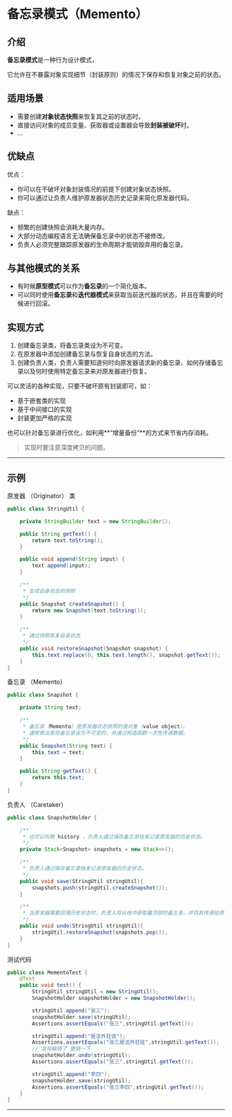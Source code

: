 # 备忘录模式（Memento）

## 介绍

**备忘录模式**是一种行为设计模式，

它允许在不暴露对象实现细节（封装原则）的情况下保存和恢复对象之前的状态。

## 适用场景

- 需要创建**对象状态快照**来恢复其之前的状态时。
- 直接访问对象的成员变量、获取器或设置器会导致**封装被破坏**时。
- ...


## 优缺点

优点：

- 你可以在不破坏对象封装情况的前提下创建对象状态快照。
- 你可以通过让负责人维护原发器状态历史记录来简化原发器代码。

缺点：

- 频繁的创建快照会消耗大量内存。
- 大部分动态编程语言无法确保备忘录中的状态不被修改。
- 负责人必须完整跟踪原发器的生命周期才能销毁弃用的备忘录。


## 与其他模式的关系

- 有时候**原型模式**可以作为**备忘录**的一个简化版本。
- 可以同时使用**备忘录**和**迭代器模式**来获取当前迭代器的状态，并且在需要的时候进行回滚。


## 实现方式

1. 创建备忘录类，将备忘录类设为不可变。
2. 在原发器中添加创建备忘录与恢复自身状态的方法。
3. 创建负责人类，负责人需要知道何时向原发器请求新的备忘录、如何存储备忘录以及何时使用特定备忘录来对原发器进行恢复。


可以灵活的各种实现，只要不破坏原有封装即可，如：
- 基于嵌套类的实现
- 基于中间接口的实现
- 封装更加严格的实现

也可以针对备忘录进行优化，如利用**“增量备份”**的方式来节省内存消耗。

> 实现时要注意深度拷贝的问题。

--- 

## 示例

原发器 （Originator） 类
```java
public class StringUtil {

    private StringBuilder text = new StringBuilder();

    public String getText() {
        return text.toString();
    }

    public void append(String input) {
        text.append(input);
    }

    /**
     * 生成自身状态的快照
     */
    public Snapshot createSnapshot() {
        return new Snapshot(text.toString());
    }

    /**
     * 通过快照恢复自身状态
     */
    public void restoreSnapshot(Snapshot snapshot) {
        this.text.replace(0, this.text.length(), snapshot.getText());
    }
}
```

备忘录 （Memento）
```java
public class Snapshot {

    private String text;

    /**
     * 备忘录（Memento）是原发器状态快照的值对象（value object）。
     * 通常做法是将备忘录设为不可变的，并通过构造函数一次性传递数据。
     */
    public Snapshot(String text) {
        this.text = text;
    }

    public String getText() {
        return this.text;
    }
}
```

负责人 （Caretaker）
```java
public class SnapshotHolder {

    /**
     * 也可以叫做 history ，负责人通过保存备忘录栈来记录原发器的历史状态。
     */
    private Stack<Snapshot> snapshots = new Stack<>();

    /**
     * 负责人通过保存备忘录栈来记录原发器的历史状态。
     */
    public void save(StringUtil stringUtil){
        snapshots.push(stringUtil.createSnapshot());
    }

    /**
     * 当原发器需要回溯历史状态时，负责人将从栈中获取最顶部的备忘录，并将其传递给原发器的恢复方法。
     */
    public void undo(StringUtil stringUtil){
        stringUtil.restoreSnapshot(snapshots.pop());
    }
}
```

测试代码

```java
public class MementoTest {
    @Test
    public void test() {
        StringUtil stringUtil = new StringUtil();
        SnapshotHolder snapshotHolder = new SnapshotHolder();

        stringUtil.append("张三");
        snapshotHolder.save(stringUtil);
        Assertions.assertEquals("张三",stringUtil.getText());

        stringUtil.append("是法外狂徒");
        Assertions.assertEquals("张三是法外狂徒",stringUtil.getText());
        // 发现输错了 撤销一下
        snapshotHolder.undo(stringUtil);
        Assertions.assertEquals("张三",stringUtil.getText());

        stringUtil.append("李四");
        snapshotHolder.save(stringUtil);
        Assertions.assertEquals("张三李四",stringUtil.getText());
    }
}
```

--- 



